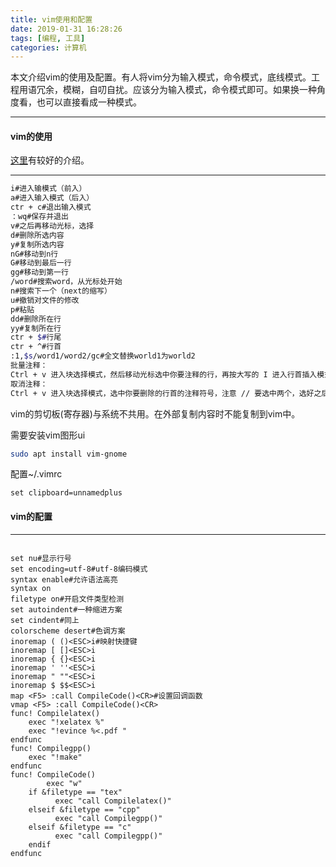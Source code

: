 ```yaml
---
title: vim使用和配置
date: 2019-01-31 16:28:26
tags: [编程, 工具]
categories: 计算机
---
```


本文介绍vim的使用及配置。有人将vim分为输入模式，命令模式，底线模式。工程用语冗余，模糊，自叨自扰。应该分为输入模式，命令模式即可。如果换一种角度看，也可以直接看成一种模式。

---

<!--more-->

#### vim的使用

[这里](http://www.runoob.com/linux/linux-vim.html)有较好的介绍。

---

``` bash
i#进入输模式（前入）
a#进入输入模式（后入）
ctr + c#退出输入模式
：wq#保存并退出
v#之后再移动光标，选择
d#删除所选内容
y#复制所选内容
nG#移动到n行
G#移动到最后一行
gg#移动到第一行
/word#搜索word，从光标处开始
n#搜索下一个（next的缩写）
u#撤销对文件的修改
p#粘贴
dd#删除所在行
yy#复制所在行
ctr + $#行尾
ctr + ^#行首
:1,$s/word1/word2/gc#全文替换world1为world2
批量注释：
Ctrl + v 进入块选择模式，然后移动光标选中你要注释的行，再按大写的 I 进入行首插入模式输入注释符号如 // 或 #，输入完毕之后，按两下 ESC，Vim 会自动将你选中的所有行首都加上注释，保存退出完成注释。
取消注释：
Ctrl + v 进入块选择模式，选中你要删除的行首的注释符号，注意 // 要选中两个，选好之后按 d 即可删除注释，ESC 保存退出。

```

vim的剪切板(寄存器)与系统不共用。在外部复制内容时不能复制到vim中。

需要安装vim图形ui

``` bash
sudo apt install vim-gnome
```

配置~/.vimrc

```
set clipboard=unnamedplus
```



#### vim的配置

---

```

set nu#显示行号
set encoding=utf-8#utf-8编码模式
syntax enable#允许语法高亮
syntax on
filetype on#开启文件类型检测
set autoindent#一种缩进方案
set cindent#同上
colorscheme desert#色调方案
inoremap ( ()<ESC>i#映射快捷键
inoremap [ []<ESC>i
inoremap { {}<ESC>i
inoremap ' ''<ESC>i
inoremap " ""<ESC>i
inoremap $ $$<ESC>i
map <F5> :call CompileCode()<CR>#设置回调函数
vmap <F5> :call CompileCode()<CR>
func! Compilelatex()
    exec "!xelatex %"
    exec "!evince %<.pdf "
endfunc
func! Compilegpp()
    exec "!make"
endfunc
func! CompileCode()
        exec "w"
	if &filetype == "tex"
	      exec "call Compilelatex()"
	elseif &filetype == "cpp"
	      exec "call Compilegpp()"
	elseif &filetype == "c"
	      exec "call Compilegpp()"
	endif
endfunc
 
```

